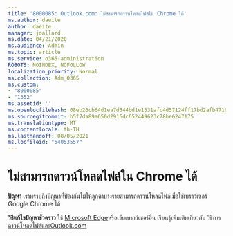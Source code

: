 ```yaml
---
title: '8000085: Outlook.com: ไม่สามารถดาวน์โหลดไฟล์ใน Chrome ได้'
ms.author: daeite
author: daeite
manager: joallard
ms.date: 04/21/2020
ms.audience: Admin
ms.topic: article
ms.service: o365-administration
ROBOTS: NOINDEX, NOFOLLOW
localization_priority: Normal
ms.collection: Adm_O365
ms.custom:
- "8000085"
- "1352"
ms.assetid: ''
ms.openlocfilehash: 08eb26cb64d1ea7d544bd1e1531afc4d57124ff17bd2afb471686d066098ce8a
ms.sourcegitcommit: b5f7da89a650d2915dc652449623c78be6247175
ms.translationtype: MT
ms.contentlocale: th-TH
ms.lasthandoff: 08/05/2021
ms.locfileid: "54053557"
---
```

# <a name="cant-download-files-in-chrome"></a>ไม่สามารถดาวน์โหลดไฟล์ใน Chrome ได้

**ปัญหา** เราทราบถึงปัญหาที่ป้องกันไม่ให้ลูกค้าบางรายสามารถดาวน์โหลดไฟล์เมื่อใช้เบราว์เซอร์ Google Chrome ได้ 

**วิธีแก้ไขปัญหาชั่วคราว** ใช้ [Microsoft Edge](https://www.microsoft.com/windows/microsoft-edge)หรือเว็บเบราว์เซอร์อื่น
เรียนรู้เพิ่มเติมเกี่ยวกับ วิธีการ[ดาวน์โหลดไฟล์และOutlook.com](https://support.office.com/article/8d7c1ea7-4e5f-44ce-bb6e-c5fcc92ba9ab?wt.mc_id=Office_Outlook_com_Alchemy)

